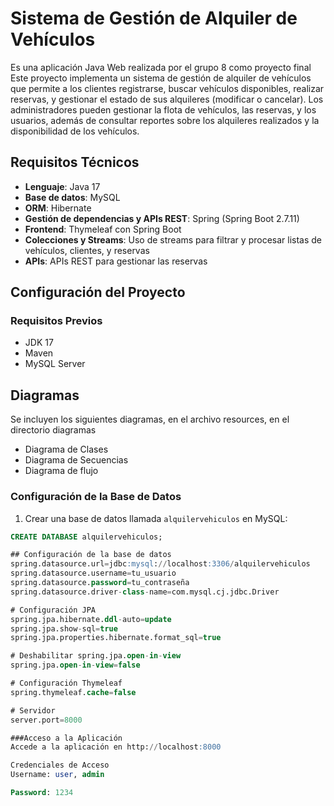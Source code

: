 # Sistema de Gestión de Alquiler de Vehículos

Es una aplicación Java Web realizada por el grupo 8 como proyecto final 
Este proyecto implementa un sistema de gestión de alquiler de vehículos que permite a los clientes registrarse, buscar vehículos disponibles, realizar reservas, y gestionar el estado de sus alquileres (modificar o cancelar). Los administradores pueden gestionar la flota de vehículos, las reservas, y los usuarios, además de consultar reportes sobre los alquileres realizados y la disponibilidad de los vehículos.

## Requisitos Técnicos

- **Lenguaje**: Java 17
- **Base de datos**: MySQL
- **ORM**: Hibernate
- **Gestión de dependencias y APIs REST**: Spring (Spring Boot 2.7.11)
- **Frontend**: Thymeleaf con Spring Boot
- **Colecciones y Streams**: Uso de streams para filtrar y procesar listas de vehículos, clientes, y reservas
- **APIs**: APIs REST para gestionar las reservas

## Configuración del Proyecto

### Requisitos Previos

- JDK 17
- Maven
- MySQL Server

## Diagramas
Se incluyen los siguientes diagramas, en el archivo resources, en el directorio diagramas
- Diagrama de Clases
- Diagrama de Secuencias
- Diagrama de flujo

### Configuración de la Base de Datos

1. Crear una base de datos llamada `alquilervehiculos` en MySQL:

```sql
CREATE DATABASE alquilervehiculos;

## Configuración de la base de datos
spring.datasource.url=jdbc:mysql://localhost:3306/alquilervehiculos
spring.datasource.username=tu_usuario
spring.datasource.password=tu_contraseña
spring.datasource.driver-class-name=com.mysql.cj.jdbc.Driver

# Configuración JPA
spring.jpa.hibernate.ddl-auto=update
spring.jpa.show-sql=true
spring.jpa.properties.hibernate.format_sql=true

# Deshabilitar spring.jpa.open-in-view
spring.jpa.open-in-view=false

# Configuración Thymeleaf
spring.thymeleaf.cache=false

# Servidor
server.port=8000

###Acceso a la Aplicación
Accede a la aplicación en http://localhost:8000

Credenciales de Acceso
Username: user, admin

Password: 1234


